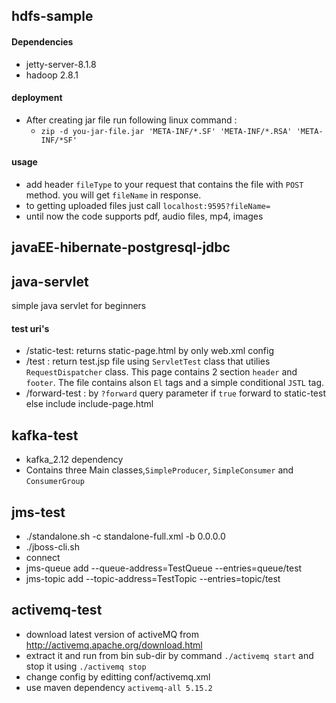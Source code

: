 ## hdfs-sample
#### Dependencies
* jetty-server-8.1.8
* hadoop 2.8.1

#### deployment
* After creating jar file run following linux command :
  - `zip -d you-jar-file.jar 'META-INF/*.SF' 'META-INF/*.RSA' 'META-INF/*SF'`
#### usage
* add header `fileType` to your request that contains the file with `POST` method. you will get `fileName` in response.
* to getting uploaded files just call `localhost:9595?fileName=`
* until now the code supports pdf, audio files, mp4, images
 
## javaEE-hibernate-postgresql-jdbc

## java-servlet
simple java servlet for beginners
#### test uri's
* /static-test: returns static-page.html by only web.xml config
* /test : return test.jsp file using `ServletTest` class  that utilies `RequestDispatcher` class. This page contains 2 section `header` and `footer`. The file contains alson `El` tags and a simple conditional `JSTL` tag.
* /forward-test : by `?forward` query parameter if `true` forward to static-test else include include-page.html

## kafka-test
* kafka_2.12 dependency
* Contains three Main classes,`SimpleProducer`, `SimpleConsumer` and `ConsumerGroup` 

## jms-test
* ./standalone.sh -c standalone-full.xml -b 0.0.0.0
* ./jboss-cli.sh 
* connect
* jms-queue add --queue-address=TestQueue --entries=queue/test
* jms-topic add --topic-address=TestTopic --entries=topic/test
## activemq-test
* download latest version of activeMQ from http://activemq.apache.org/download.html
* extract it and run from bin sub-dir by command `./activemq start` and stop it using `./activemq stop` 
* change config by editting conf/activemq.xml
* use maven dependency `activemq-all 5.15.2`

